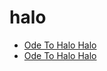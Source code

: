 # halo

 * [Ode To Halo Halo](index/o/ode-to-halo-halo.json)
 * [Ode To Halo Halo](index/o/ode-to-halo-halo.json)
